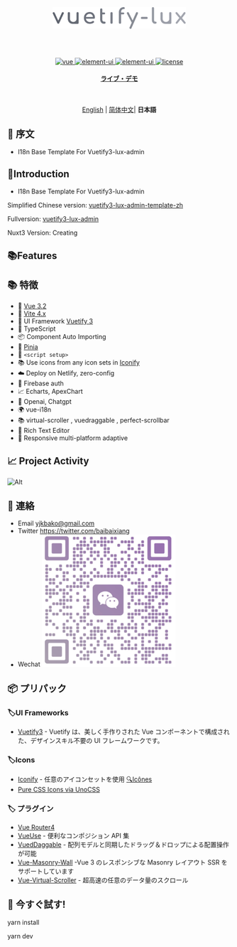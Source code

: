 <br><br>

<p align='center' >
  <img  src='/src/assets/logo_light.svg' alt='Vuetify3' width='300'/>
</p>
<br><br>

<p align="center">
  <a href="https://vuejs.org/">
    <img src="https://img.shields.io/badge/vue-v3.2.47-brightgreen.svg" alt="vue">
  </a>
  <a href="https://vuetifyjs.com/">
    <img src="https://img.shields.io/badge/vuetify-v3.1.13-blue.svg" alt="element-ui">
  </a>
    <a href="https://vitejs.dev/">
    <img src="https://img.shields.io/badge/vite-v4.2.1-blueviolet.svg" alt="element-ui">
  </a>
  
  <a href="https://github.com/yangjiakai/vuetify3-admin-template-i18n/blob/main/LICENSE">
    <img src="https://img.shields.io/github/license/mashape/apistatus.svg" alt="license">
  </a>
</p>

<h4 align='center'>
<a href="https://lux-i18n.netlify.app/">ライブ・デモ</a>
</h4>

<br>

<p align='center'>
<a href="https://github.com/yangjiakai/vuetify3-admin-template-i18n/blob/main/README.md">English</a> | <a href="https://github.com/yangjiakai/vuetify3-admin-template-i18n/blob/main/README.zh-CN.md">简体中文</a>| <b >日本語</b>
</p>

## 📖 序文

- I18n Base Template For Vuetify3-lux-admin

## 📖Introduction

- I18n Base Template For Vuetify3-lux-admin

Simplified Chinese version: <a href="https://github.com/yangjiakai/vuetify3-lux-admin-template-zh/tree/main">vuetify3-lux-admin-template-zh</a>

Fullversion: <a href="https://github.com/yangjiakai/lux-admin-vuetify3/tree/main">vuetify3-lux-admin</a>

Nuxt3 Version: Creating

## 📚Features

## 📚 特徴

- 📖 [Vue 3.2](https://github.com/vuejs/core)
- 📖 [Vite 4.x](https://github.com/vitejs/vite)
- 📖 UI Framework [Vuetify 3](https://next.vuetifyjs.com/en/)
- 📖 TypeScript
- 📦 Component Auto Importing
- 🍍 [Pinia](https://pinia.vuejs.org/)
- 📔 `<script setup>`
- 📚 Use icons from any icon sets in [Iconify](https://icon-sets.iconify.design/)
- ☁️ Deploy on Netlify, zero-config
- 🔑 Firebase auth
- 📈 Echarts, ApexChart
- 🧭 Openai, Chatgpt
- 🌍 vue-i18n
- 📚 virtual-scroller , vuedraggable , perfect-scrollbar
- 📝 Rich Text Editor
- 📇 Responsive multi-platform adaptive

## 📈 Project Activity

![Alt](https://repobeats.axiom.co/api/embed/306361b2af1a8556f64a0a828e1726a94bff36f0.svg "Repobeats analytics image")

## 💬 連絡

- Email <a href="mailto:yjkbako@gmail.com">yjkbako@gmail.com</a>
- Twitter https://twitter.com/baibaixiang
- Wechat <img  src='/src/assets/wechat-qrcode.png'  alt='DashBoard' width='300' />

## 📦 プリパック

### 🏷️UI Frameworks

- [Vuetify3](https://next.vuetifyjs.com/en/) - Vuetify は、美しく手作りされた Vue コンポーネントで構成された、デザインスキル不要の UI フレームワークです。

### 🏷️Icons

- [Iconify](https://iconify.design) - 任意のアイコンセットを使用 [🔍Icônes](https://icones.netlify.app/)
- [Pure CSS Icons via UnoCSS](https://github.com/antfu/unocss/tree/main/packages/preset-icons)

### 🏷️ プラグイン

- [Vue Router4](https://router.vuejs.org/)
- [VueUse](https://github.com/antfu/vueuse) - 便利なコンポジション API 集
- [VuedDaggable](https://github.com/SortableJS/Vue.Draggable) - 配列モデルと同期したドラッグ＆ドロップによる配置操作が可能
- [Vue-Masonry-Wall](https://github.com/DerYeger/yeger/tree/main/packages/vue-masonry-wall) -Vue 3 のレスポンシブな Masonry レイアウト SSR をサポートしています
- [Vue-Virtual-Scroller](https://github.com/Akryum/vue-virtual-scroller) - 超高速の任意のデータ量のスクロール

## 👻 今すぐ試す!

yarn install

yarn dev

```

```
